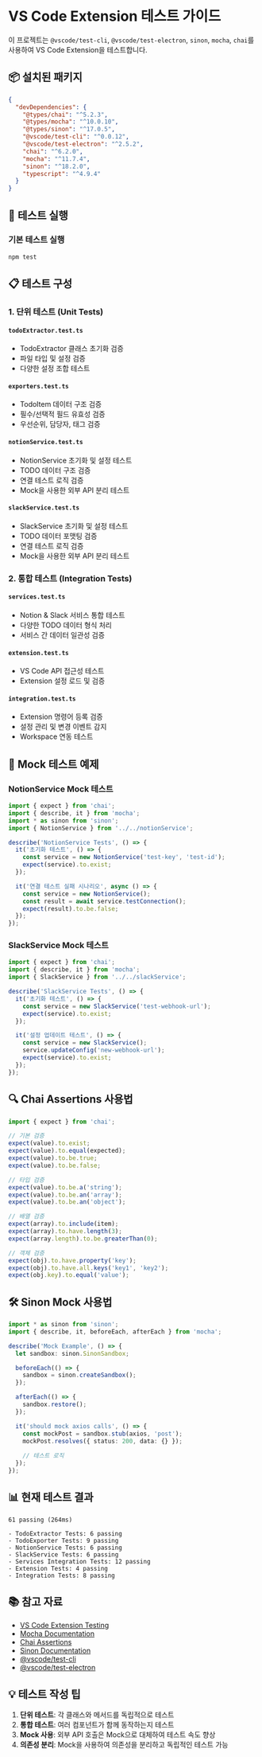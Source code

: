 # VS Code Extension 테스트 가이드

이 프로젝트는 `@vscode/test-cli`, `@vscode/test-electron`, `sinon`, `mocha`, `chai`를 사용하여 VS Code Extension을 테스트합니다.

## 📦 설치된 패키지

```json
{
  "devDependencies": {
    "@types/chai": "^5.2.3",
    "@types/mocha": "^10.0.10",
    "@types/sinon": "^17.0.5",
    "@vscode/test-cli": "^0.0.12",
    "@vscode/test-electron": "^2.5.2",
    "chai": "^6.2.0",
    "mocha": "^11.7.4",
    "sinon": "^18.2.0",
    "typescript": "^4.9.4"
  }
}
```

## 🚀 테스트 실행

### 기본 테스트 실행
```bash
npm test
```

## 📋 테스트 구성

### 1. 단위 테스트 (Unit Tests)

#### `todoExtractor.test.ts`
- TodoExtractor 클래스 초기화 검증
- 파일 타입 및 설정 검증
- 다양한 설정 조합 테스트

#### `exporters.test.ts`
- TodoItem 데이터 구조 검증
- 필수/선택적 필드 유효성 검증
- 우선순위, 담당자, 태그 검증

#### `notionService.test.ts`
- NotionService 초기화 및 설정 테스트
- TODO 데이터 구조 검증
- 연결 테스트 로직 검증
- Mock을 사용한 외부 API 분리 테스트

#### `slackService.test.ts`
- SlackService 초기화 및 설정 테스트
- TODO 데이터 포맷팅 검증
- 연결 테스트 로직 검증
- Mock을 사용한 외부 API 분리 테스트

### 2. 통합 테스트 (Integration Tests)

#### `services.test.ts`
- Notion & Slack 서비스 통합 테스트
- 다양한 TODO 데이터 형식 처리
- 서비스 간 데이터 일관성 검증

#### `extension.test.ts`
- VS Code API 접근성 테스트
- Extension 설정 로드 및 검증

#### `integration.test.ts`
- Extension 명령어 등록 검증
- 설정 관리 및 변경 이벤트 감지
- Workspace 연동 테스트

## 🎯 Mock 테스트 예제

### NotionService Mock 테스트

```typescript
import { expect } from 'chai';
import { describe, it } from 'mocha';
import * as sinon from 'sinon';
import { NotionService } from '../../notionService';

describe('NotionService Tests', () => {
  it('초기화 테스트', () => {
    const service = new NotionService('test-key', 'test-id');
    expect(service).to.exist;
  });

  it('연결 테스트 실패 시나리오', async () => {
    const service = new NotionService();
    const result = await service.testConnection();
    expect(result).to.be.false;
  });
});
```

### SlackService Mock 테스트

```typescript
import { expect } from 'chai';
import { describe, it } from 'mocha';
import { SlackService } from '../../slackService';

describe('SlackService Tests', () => {
  it('초기화 테스트', () => {
    const service = new SlackService('test-webhook-url');
    expect(service).to.exist;
  });

  it('설정 업데이트 테스트', () => {
    const service = new SlackService();
    service.updateConfig('new-webhook-url');
    expect(service).to.exist;
  });
});
```

## 🔍 Chai Assertions 사용법

```typescript
import { expect } from 'chai';

// 기본 검증
expect(value).to.exist;
expect(value).to.equal(expected);
expect(value).to.be.true;
expect(value).to.be.false;

// 타입 검증
expect(value).to.be.a('string');
expect(value).to.be.an('array');
expect(value).to.be.an('object');

// 배열 검증
expect(array).to.include(item);
expect(array).to.have.length(3);
expect(array.length).to.be.greaterThan(0);

// 객체 검증
expect(obj).to.have.property('key');
expect(obj).to.have.all.keys('key1', 'key2');
expect(obj.key).to.equal('value');
```

## 🛠️ Sinon Mock 사용법

```typescript
import * as sinon from 'sinon';
import { describe, it, beforeEach, afterEach } from 'mocha';

describe('Mock Example', () => {
  let sandbox: sinon.SinonSandbox;

  beforeEach(() => {
    sandbox = sinon.createSandbox();
  });

  afterEach(() => {
    sandbox.restore();
  });

  it('should mock axios calls', () => {
    const mockPost = sandbox.stub(axios, 'post');
    mockPost.resolves({ status: 200, data: {} });
    
    // 테스트 로직
  });
});
```

## 📊 현재 테스트 결과

```
61 passing (264ms)

- TodoExtractor Tests: 6 passing
- TodoExporter Tests: 9 passing
- NotionService Tests: 6 passing
- SlackService Tests: 6 passing
- Services Integration Tests: 12 passing
- Extension Tests: 4 passing
- Integration Tests: 8 passing
```

## 📚 참고 자료

- [VS Code Extension Testing](https://code.visualstudio.com/api/working-with-extensions/testing-extension)
- [Mocha Documentation](https://mochajs.org/)
- [Chai Assertions](https://www.chaijs.com/api/bdd/)
- [Sinon Documentation](https://sinonjs.org/)
- [@vscode/test-cli](https://github.com/microsoft/vscode-test-cli)
- [@vscode/test-electron](https://github.com/microsoft/vscode-test)

## 💡 테스트 작성 팁

1. **단위 테스트**: 각 클래스와 메서드를 독립적으로 테스트
2. **통합 테스트**: 여러 컴포넌트가 함께 동작하는지 테스트
3. **Mock 사용**: 외부 API 호출은 Mock으로 대체하여 테스트 속도 향상
4. **의존성 분리**: Mock을 사용하여 의존성을 분리하고 독립적인 테스트 가능

